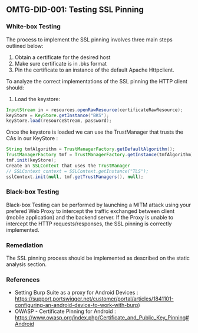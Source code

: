 ## <a name="OMTG-DID-001"></a>OMTG-DID-001: Testing SSL Pinning

### White-box Testing

The process to implement the SSL pinning involves three main steps outlined below:

1. Obtain a certificate for the desired host
1. Make sure certificate is in .bks format
1. Pin the certificate to an instance of the default Apache Httpclient.

To analyze the correct implementations of the SSL pinning the HTTP client should:

1. Load the keystore:

```java
InputStream in = resources.openRawResource(certificateRawResource);
keyStore = KeyStore.getInstance("BKS");
keyStore.load(resourceStream, password);
```

Once the keystore is loaded we can use the TrustManager that trusts the CAs in our KeyStore :

```java
String tmfAlgorithm = TrustManagerFactory.getDefaultAlgorithm();
TrustManagerFactory tmf = TrustManagerFactory.getInstance(tmfAlgorithm);
tmf.init(keyStore);
Create an SSLContext that uses the TrustManager
// SSLContext context = SSLContext.getInstance("TLS");
sslContext.init(null, tmf.getTrustManagers(), null);
```

### Black-box Testing

Black-box Testing can be performed by launching a MITM attack using your prefered Web Proxy to intercept the traffic exchanged between client (mobile application) and the backend server. If the Proxy is unable to intercept the HTTP requests/responses, the SSL pinning is correctly implemented.

### Remediation

The SSL pinning process should be implemented as described on the static analysis section.

### References

- Setting Burp Suite as a proxy for Android Devices : https://support.portswigger.net/customer/portal/articles/1841101-configuring-an-android-device-to-work-with-burp)
- OWASP - Certificate Pinning for Android :  https://www.owasp.org/index.php/Certificate_and_Public_Key_Pinning#Android
